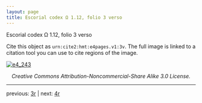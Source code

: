 ```yaml
---
layout: page
title: Escorial codex Ω 1.12, folio 3 verso
---
```


Escorial codex Ω 1.12, folio 3 verso

Cite this object as `urn:cite2:hmt:e4pages.v1:3v`.  The full image is linked to a citation tool you can use to cite regions of the image.

[![e4_243](http://www.homermultitext.org/iipsrv?IIIF=/project/homer/pyramidal/deepzoom/hmt/e4img/2017a/e4_243.tif/full/800,/0/default.jpg)](http://www.homermultitext.org/ict2/?urn=urn:cite2:hmt:e4img.2017a:e4_243) 

<p style="text-align: center; font-style: italic;">Creative Commons Attribution-Noncommercial-Share Alike 3.0 License.</p>

---

previous: [3r](../3r/) | next: [4r](../4r/)
